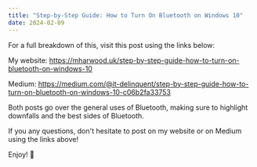 ```yaml
---
title: "Step-by-Step Guide: How to Turn On Bluetooth on Windows 10"
date: 2024-02-09
---
```


For a full breakdown of this, visit this post using the links below:

My website: https://mharwood.uk/step-by-step-guide-how-to-turn-on-bluetooth-on-windows-10

Medium: https://medium.com/@it-delinquent/step-by-step-guide-how-to-turn-on-bluetooth-on-windows-10-c06b2fa33753

Both posts go over the general uses of Bluetooth, making sure to highlight downfalls and the best sides of Bluetooth.

If you any questions, don't hesitate to post on my website or on Medium using the links above!

Enjoy! 🎉
